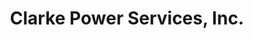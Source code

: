 ---
title: "Clarke Power Services, Inc."
url: /ringgold/clarke-power-services-inc/
shop: car repair
---